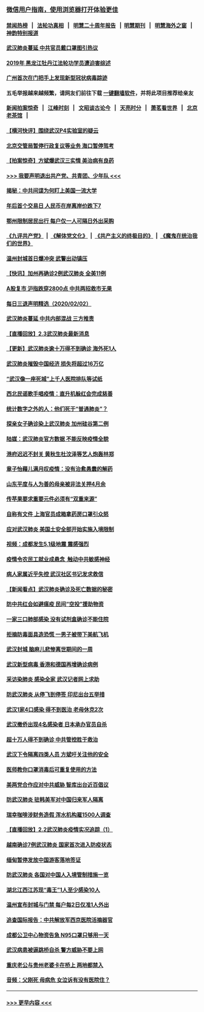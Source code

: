### [微信用户指南，使用浏览器打开体验更佳](https://github.com/gfw-breaker/banned-news1/blob/master/indexes/wechat-guide.md?t=0)
#### [禁闻热榜](热点新闻.md?t=0)  &nbsp;&nbsp;|&nbsp;&nbsp; [法轮功真相](https://github.com/gfw-breaker/truth/blob/master/README.md?t=0) &nbsp;&nbsp;|&nbsp;&nbsp; [明慧二十周年报告](https://github.com/gfw-breaker/mh-reports/blob/master/README.md?t=0) &nbsp;&nbsp;|&nbsp;&nbsp;[明慧期刊](https://github.com/gfw-breaker/mh-qikan) &nbsp;&nbsp;|&nbsp;&nbsp; [明慧海外之窗](https://github.com/gfw-breaker/mh-news/blob/master/README.md?t=0) &nbsp;&nbsp;|&nbsp;&nbsp; [神韵特别报道](https://github.com/gfw-breaker/mh-news/blob/master/shenyun.md?t=0)
#### [武汉肺炎蔓延 中共官员戴口罩图引热议](../pages/nsc413/n11840917.md?t=02031644) 
#### [2019年 黑龙江牡丹江法轮功学员遭迫害综述](../pages/nsc413/n11839335.md?t=02031644) 
#### [广州首次在门把手上发现新型冠状病毒踪迹](../pages/nsc413/n11840613.md?t=02031644) 
#### 五毛举报越来越频繁，请网友们前往下载 [一键翻墙软件](https://github.com/gfw-breaker/ssr-accounts)，并将此项目推荐给亲友
#### [新闻拍案惊奇](https://github.com/gfw-breaker/banned-news1/blob/master/pages/link4.md) &nbsp;&nbsp;|&nbsp;&nbsp; [江峰时刻](https://github.com/gfw-breaker/banned-news1/blob/master/pages/link4.md) &nbsp;&nbsp;|&nbsp;&nbsp; [文昭谈古论今](https://github.com/gfw-breaker/banned-news1/blob/master/pages/link4.md) &nbsp;&nbsp;|&nbsp;&nbsp; [天亮时分](https://github.com/gfw-breaker/banned-news1/blob/master/pages/link4.md) &nbsp;&nbsp;|&nbsp;&nbsp; [萧茗看世界](https://github.com/gfw-breaker/banned-news1/blob/master/pages/link4.md) &nbsp;&nbsp;|&nbsp;&nbsp; [北京老茶馆](https://github.com/gfw-breaker/banned-news1/blob/master/pages/link4.md) &nbsp;&nbsp;|&nbsp;&nbsp; 
#### [【横河快评】围绕武汉P4实验室的疑云](../pages/nsc413/n11840494.md?t=02031644) 
#### [北京交管局暂停行政复议等业务 海口暂停驾考](../pages/nsc413/n11840528.md?t=02031644) 
#### [【拍案惊奇】方斌爆武汉三实情 美治病有良药](../pages/nsc413/n11839984.md?t=02031644) 
#### [>>> 我要声明退出共产党、共青团、少年队 <<<](https://github.com/begood0513/goodnews/blob/master/quit/letter.md) 
#### [揭秘：中共间谍为何盯上美国一流大学](../pages/nsc413/n11840270.md?t=02031644) 
#### [年后首个交易日 人民币在岸离岸价跌下7](../pages/nsc413/n11840366.md?t=02031644) 
#### [鄂州限制居民出行 每户仅一人可隔日外出采购](../pages/nsc413/n11839131.md?t=02031644) 
#### [《九评共产党》](https://github.com/begood0513/9ping.md/blob/master/README.md) &nbsp;|&nbsp; [《解体党文化》](../../../../jtdwh.md/blob/master/README.md)  &nbsp;|&nbsp; [《共产主义的终极目的》](../../../../gczydzjmd.md/blob/master/README.md) &nbsp;|&nbsp; [《魔鬼在统治我们的世界》](../../../../mgztzwmdsj.md/blob/master/README.md) 
#### [温州封城首日爆冲突 武警出动镇压](../pages/nsc413/n11839881.md?t=02031644) 
#### [【快讯】加州再确诊2例武汉肺炎 全美11例](../pages/nsc413/n11840339.md?t=02031644) 
#### [A股复市 沪指跌穿2800点 中共两招救市无果](../pages/nsc413/n11839859.md?t=02031644) 
#### [每日三退声明精选（2020/02/02）](../pages/nsc413/n11840257.md?t=02031644) 
#### [武汉肺炎蔓延 中共内部混战 三方推责](../pages/nsc413/n11839612.md?t=02031644) 
#### [【直播回放】2.3武汉肺炎最新消息](../pages/nsc413/n11840124.md?t=02031644) 
#### [【更新】武汉肺炎逾十万得不到确诊 海外死1人](../pages/nsc413/n11801312.md?t=02031644) 
#### [武汉肺炎摧毁中国经济 损失将超过16万亿](../pages/nsc413/n11839723.md?t=02031644) 
#### [“武汉像一座死城”上千人医院排队等试纸](../pages/nsc413/n11839724.md?t=02031644) 
#### [西北民谣歌手唱疫情：直升机躲红会完成慈善](../pages/nsc413/n11839757.md?t=02031644) 
#### [统计数字之外的人：他们死于“普通肺炎”？](../pages/nsc413/n11839788.md?t=02031644) 
#### [探亲女子确诊染上武汉肺炎 加州硅谷第二例](../pages/nsc413/n11839784.md?t=02031644) 
#### [陆媒：武汉肺炎官方数据 不能反映疫情全貌](../pages/nsc413/n11839828.md?t=02031644) 
#### [港府迟迟不封关 黄秋生杜汶泽等艺人炮轰林郑](../pages/nsc413/n11839562.md?t=02031644) 
#### [章子怡藉儿满月叹疫情：没有治愈愚蠢的解药](../pages/nsc413/n11839428.md?t=02031644) 
#### [山东平度与人为善的母亲被非法关押4月余](../pages/nsc413/n11834949.md?t=02031644) 
#### [传苹果要求重要元件必须有“双重来源”](../pages/nsc413/n11839717.md?t=02031644) 
#### [自称有文件 上海官员成箱拿药房口罩引众怒](../pages/nsc413/n11839279.md?t=02031644) 
#### [应对武汉肺炎 美国土安全部开始实施入境限制](../pages/nsc413/n11839729.md?t=02031644) 
#### [视频：成都发生5.1级地震 震感强烈](../pages/nsc413/n11839732.md?t=02031644) 
#### [疫情令农民工就业成悬念  触动中共敏感神经](../pages/nsc413/n11839625.md?t=02031644) 
#### [病人家属近乎失控 武汉社区书记发求救信](../pages/nsc413/n11839621.md?t=02031644) 
#### [【新闻看点】武汉肺炎确诊及死亡数据的秘密](../pages/nsc413/n11839539.md?t=02031644) 
#### [防中共红会如避瘟疫 民间“空投”援助物资](../pages/nsc413/n11839313.md?t=02031644) 
#### [一家三口肺部感染 没有试剂盒确诊不能住院](../pages/nsc413/n11839581.md?t=02031644) 
#### [拒摘防毒面具造恐慌 一男子被带下美航飞机](../pages/nsc413/n11839455.md?t=02031644) 
#### [武汉封城 脑麻儿悲惨离世期间的一周](../pages/nsc413/n11839378.md?t=02031644) 
#### [武汉新型病毒 香港和德国再增确诊病例](../pages/nsc413/n11839381.md?t=02031644) 
#### [采访染肺炎 感染全家 武汉记者网上求助](../pages/nsc413/n11839411.md?t=02031644) 
#### [防武汉肺炎 从停飞到停签 印尼出台五举措](../pages/nsc413/n11839282.md?t=02031644) 
#### [武汉1家4口感染 得不到医治 老母休克2次](../pages/nsc413/n11839277.md?t=02031644) 
#### [武汉撤侨出现4名感染者 日本承办官员自杀](../pages/nsc413/n11839044.md?t=02031644) 
#### [超十万人得不到确诊 中共管控胜于救治](../pages/nsc413/n11838462.md?t=02031644) 
#### [武汉下令隔离四类人员 方斌吁关注他的安全](../pages/nsc413/n11838878.md?t=02031644) 
#### [医师教你口罩消毒后可重复使用的方法](../pages/nsc413/n11839225.md?t=02031644) 
#### [美两党合作应对中共威胁 智库出台近百倡议](../pages/nsc413/n11838437.md?t=02031644) 
#### [防武汉肺炎 驻韩美军对中国归来军人隔离](../pages/nsc413/n11838970.md?t=02031644) 
#### [瑞幸咖啡涉财务造假 浑水机构雇1500人调查](../pages/nsc413/n11838486.md?t=02031644) 
#### [【直播回放】2.2武汉肺炎疫情实况追踪（1）](../pages/nsc413/n11838871.md?t=02031644) 
#### [越南确诊7例武汉肺炎 国家首次进入防疫状态](../pages/nsc413/n11838860.md?t=02031644) 
#### [缅甸暂停发放中国游客落地签证](../pages/nsc413/n11838730.md?t=02031644) 
#### [防武汉肺炎 各国对中国人入境管制措施一览](../pages/nsc413/n11838726.md?t=02031644) 
#### [湖北江西江苏现“毒王”1人至少感染10人](../pages/nsc413/n11838670.md?t=02031644) 
#### [温州宣布封城与门禁 每户每2日仅准1人外出](../pages/nsc413/n11838748.md?t=02031644) 
#### [追查国际报告：中共解放军西京医院活摘器官](../pages/nsc413/n11838359.md?t=02031644) 
#### [成都公卫中心物资告急 N95口罩只够用一天](../pages/nsc413/n11834896.md?t=02031644) 
#### [武汉病患被逼跳桥自杀 警方威胁不要上网](../pages/nsc413/n11838521.md?t=02031644) 
#### [重庆老公与贵州老婆卡在桥上 两地都禁入](../pages/nsc413/n11838677.md?t=02031644) 
#### [音频：父刚死 母病危 女泣诉有没有医院住？](../pages/nsc413/n11838501.md?t=02031644) 

----
#### [ >>> 更早内容 <<< ](../indexes/nsc413-earlier.md)
